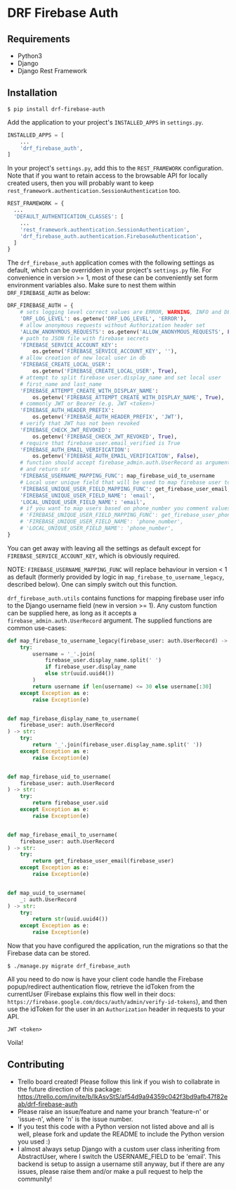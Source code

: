 # DRF Firebase Auth

## Requirements

- Python3
- Django
- Django Rest Framework

## Installation

```
$ pip install drf-firebase-auth
```

Add the application to your project's `INSTALLED_APPS` in `settings.py`.

```python
INSTALLED_APPS = [
    ...
    'drf_firebase_auth',
]
```

In your project's `settings.py`, add this to the `REST_FRAMEWORK` configuration. Note that if you want to retain access to the browsable API for locally created users, then you will probably want to keep `rest_framework.authentication.SessionAuthentication` too.

```python
REST_FRAMEWORK = {
  ...
  'DEFAULT_AUTHENTICATION_CLASSES': [
    ...
    'rest_framework.authentication.SessionAuthentication',
    'drf_firebase_auth.authentication.FirebaseAuthentication',
  ]
}
```

The `drf_firebase_auth` application comes with the following settings as default, which can be overridden in your project's `settings.py` file. For convenience in version >= 1, most of these can be conveniently set form environment variables also. Make sure to nest them within `DRF_FIREBASE_AUTH` as below:

```python
DRF_FIREBASE_AUTH = {
    # sets logging level correct values are ERROR, WARNING, INFO and DEBUG
    'DRF_LOG_LEVEL': os.getenv('DRF_LOG_LEVEL', 'ERROR'),
    # allow anonymous requests without Authorization header set
    'ALLOW_ANONYMOUS_REQUESTS': os.getenv('ALLOW_ANONYMOUS_REQUESTS', False),
    # path to JSON file with firebase secrets
    'FIREBASE_SERVICE_ACCOUNT_KEY':
        os.getenv('FIREBASE_SERVICE_ACCOUNT_KEY', ''),
    # allow creation of new local user in db
    'FIREBASE_CREATE_LOCAL_USER':
        os.getenv('FIREBASE_CREATE_LOCAL_USER', True),
    # attempt to split firebase user.display_name and set local user
    # first_name and last_name
    'FIREBASE_ATTEMPT_CREATE_WITH_DISPLAY_NAME':
        os.getenv('FIREBASE_ATTEMPT_CREATE_WITH_DISPLAY_NAME', True),
    # commonly JWT or Bearer (e.g. JWT <token>)
    'FIREBASE_AUTH_HEADER_PREFIX':
        os.getenv('FIREBASE_AUTH_HEADER_PREFIX', 'JWT'),
    # verify that JWT has not been revoked
    'FIREBASE_CHECK_JWT_REVOKED':
        os.getenv('FIREBASE_CHECK_JWT_REVOKED', True),
    # require that firebase user.email_verified is True
    'FIREBASE_AUTH_EMAIL_VERIFICATION':
        os.getenv('FIREBASE_AUTH_EMAIL_VERIFICATION', False),
    # function should accept firebase_admin.auth.UserRecord as argument
    # and return str
    'FIREBASE_USERNAME_MAPPING_FUNC': map_firebase_uid_to_username
    # Local user unique field that will be used to map firebase user to local user
    'FIREBASE_UNIQUE_USER_FIELD_MAPPING_FUNC': get_firebase_user_email,
    'FIREBASE_UNIQUE_USER_FIELD_NAME': 'email',
    'LOCAL_UNIQUE_USER_FIELD_NAME': 'email',
    # if you want to map users based on phone_number you comment values above and add
    # 'FIREBASE_UNIQUE_USER_FIELD_MAPPING_FUNC': get_firebase_user_phone_number,
    # 'FIREBASE_UNIQUE_USER_FIELD_NAME': 'phone_number',
    # 'LOCAL_UNIQUE_USER_FIELD_NAME': 'phone_number',
}
```

You can get away with leaving all the settings as default except for `FIREBASE_SERVICE_ACCOUNT_KEY`, which is obviously required.

NOTE: `FIREBASE_USERNAME_MAPPING_FUNC` will replace behaviour in version < 1 as default (formerly provided by logic in `map_firebase_to_username_legacy`, described below). One can simply switch out this function.

`drf_firebase_auth.utils` contains functions for mapping firebase user info to the Django username field (new in version >= 1). Any custom function can be supplied here, as long as it accepts a `firebase_admin.auth.UserRecord` argument. The supplied functions are common use-cases:

```python
def map_firebase_to_username_legacy(firebase_user: auth.UserRecord) -> str:
    try:
        username = '_'.join(
            firebase_user.display_name.split(' ')
            if firebase_user.display_name
            else str(uuid.uuid4())
        )
        return username if len(username) <= 30 else username[:30]
    except Exception as e:
        raise Exception(e)


def map_firebase_display_name_to_username(
    firebase_user: auth.UserRecord
) -> str:
    try:
        return '_'.join(firebase_user.display_name.split(' '))
    except Exception as e:
        raise Exception(e)


def map_firebase_uid_to_username(
    firebase_user: auth.UserRecord
) -> str:
    try:
        return firebase_user.uid
    except Exception as e:
        raise Exception(e)


def map_firebase_email_to_username(
    firebase_user: auth.UserRecord
) -> str:
    try:
        return get_firebase_user_email(firebase_user)
    except Exception as e:
        raise Exception(e)


def map_uuid_to_username(
    _: auth.UserRecord
) -> str:
    try:
        return str(uuid.uuid4())
    except Exception as e:
        raise Exception(e)
```

Now that you have configured the application, run the migrations so that the Firebase data can be stored.

```
$ ./manage.py migrate drf_firebase_auth
```

All you need to do now is have your client code handle the Firebase popup/redirect authentication flow, retrieve the idToken from the currentUser (Firebase explains this flow well in their docs: `https://firebase.google.com/docs/auth/admin/verify-id-tokens`), and then use the idToken for the user in an `Authorization` header in requests to your API.

```
JWT <token>
```

Voila!

## Contributing

- Trello board created! Please follow this link if you wish to collabrate in the future direction of this package: https://trello.com/invite/b/lkAsvStS/af54d9a94359c042f3bd9afb47f82eab/drf-firebase-auth
- Please raise an issue/feature and name your branch 'feature-n' or 'issue-n', where 'n' is the issue number.
- If you test this code with a Python version not listed above and all is well, please fork and update the README to include the Python version you used :)
- I almost always setup Django with a custom user class inheriting from AbstractUser, where I switch the USERNAME_FIELD to be 'email'. This backend is setup to assign a username still anyway, but if there are any issues, please raise them and/or make a pull request to help the community!
